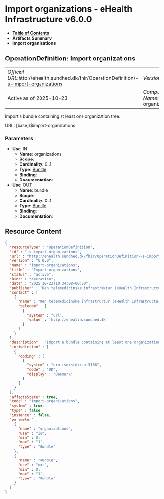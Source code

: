 # Import organizations - eHealth Infrastructure v6.0.0

* [**Table of Contents**](toc.md)
* [**Artifacts Summary**](artifacts.md)
* **Import organizations**

## OperationDefinition: Import organizations 

| | |
| :--- | :--- |
| *Official URL*:http://ehealth.sundhed.dk/fhir/OperationDefinition/-s-import-organizations | *Version*:6.0.0 |
| Active as of 2025-10-23 | *Computable Name*:import-organizations |

 
Import a bundle containing at least one organization tree. 

URL: [base]/$import-organizations

### Parameters

* **Use**: IN
  * **Name**: organizations
  * **Scope**: 
  * **Cardinality**: 0..1
  * **Type**: [Bundle](http://hl7.org/fhir/R4/bundle.html)
  * **Binding**: 
  * **Documentation**: 
* **Use**: OUT
  * **Name**: bundle
  * **Scope**: 
  * **Cardinality**: 0..1
  * **Type**: [Bundle](http://hl7.org/fhir/R4/bundle.html)
  * **Binding**: 
  * **Documentation**: 



## Resource Content

```json
{
  "resourceType" : "OperationDefinition",
  "id" : "-s-import-organizations",
  "url" : "http://ehealth.sundhed.dk/fhir/OperationDefinition/-s-import-organizations",
  "version" : "6.0.0",
  "name" : "import-organizations",
  "title" : "Import organizations",
  "status" : "active",
  "kind" : "operation",
  "date" : "2025-10-23T10:34:08+00:00",
  "publisher" : "Den telemedicinske infrastruktur (eHealth Infrastructure)",
  "contact" : [
    {
      "name" : "Den telemedicinske infrastruktur (eHealth Infrastructure)",
      "telecom" : [
        {
          "system" : "url",
          "value" : "http://ehealth.sundhed.dk"
        }
      ]
    }
  ],
  "description" : "Import a bundle containing at least one organization tree.",
  "jurisdiction" : [
    {
      "coding" : [
        {
          "system" : "urn:iso:std:iso:3166",
          "code" : "DK",
          "display" : "Denmark"
        }
      ]
    }
  ],
  "affectsState" : true,
  "code" : "import-organizations",
  "system" : true,
  "type" : false,
  "instance" : false,
  "parameter" : [
    {
      "name" : "organizations",
      "use" : "in",
      "min" : 0,
      "max" : "1",
      "type" : "Bundle"
    },
    {
      "name" : "bundle",
      "use" : "out",
      "min" : 0,
      "max" : "1",
      "type" : "Bundle"
    }
  ]
}

```
